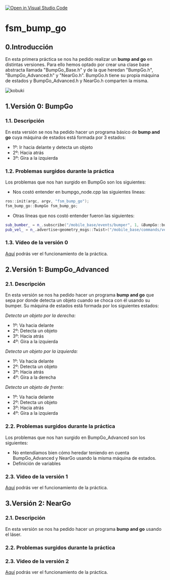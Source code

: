 [![Open in Visual Studio Code](https://classroom.github.com/assets/open-in-vscode-f059dc9a6f8d3a56e377f745f24479a46679e63a5d9fe6f495e02850cd0d8118.svg)](https://classroom.github.com/online_ide?assignment_repo_id=6870065&assignment_repo_type=AssignmentRepo)
# fsm_bump_go

## 0.Introducción
En esta primera práctica se nos ha pedido realizar un **bump and go** en distintas versiones. Para ello hemos optado por crear una clase base abstracta llamada "BumpGo_Base.h" y de la que heredan "BumpGo.h", "BumpGo_Advanced.h" y "NearGo.h". BumpGo.h tiene su propia máquina de estados y BumpGo_Advanced.h y NearGo.h comparten la misma.

![kobuki](https://github.com/Docencia-fmrico/bump-and-go-with-fsm-rosqui/blob/main/kobuki.jpg "kobuki")


## 1.Versión 0: BumpGo 

### 1.1. Descripción
En esta versión se nos ha pedido hacer un programa básico de **bump and go** cuya máquina de estados está formada por 3  estados:

- 1º: Ir hacia delante y detecta un objeto
- 2º: Hacia atrás 
- 3º: Gira a la izquierda

### 1.2. Problemas surgidos durante la práctica
Los problemas que nos han surgido en BumpGo son los siguientes:
  - Nos costó entender en bumpgo_node.cpp las siguientes líneas: 
 
  ```c++
  ros::init(argc, argv, "fsm_bump_go");
  fsm_bump_go::BumpGo fsm_bump_go;
  ```
  - Otras líneas que nos costó entender fueron las siguientes: 
 
  ```c++
  sub_bumber_ = n_.subscribe("/mobile_base/events/bumper", 1, &BumpGo::bumperCallback, this);
  pub_vel_ = n_.advertise<geometry_msgs::Twist>("/mobile_base/commands/velocity",1);
  ```
 
### 1.3. Vídeo de la versión 0
[Aquí]() podrás ver el funcionamiento de la práctica.

## 2.Versión 1: BumpGo_Advanced

### 2.1. Descripción 
En esta versión se nos ha pedido hacer un programa **bump and go** que sepa por donde detecta un objeto cuando se choca con él usando su bumper. Su máquina de estados está formada por los siguientes estados:

_Detecta un objeto por la derecha:_
- 1º: Va hacia delante 
- 2º: Detecta un objeto
- 3º: Hacia atrás
- 4º: Gira a la izquierda

_Detecta un objeto por la izquierda:_
- 1º: Va hacia delante 
- 2º: Detecta un objeto
- 3º: Hacia atrás
- 4º: Gira a la derecha

_Detecta un objeto de frente:_
- 1º: Va hacia delante 
- 2º: Detecta un objeto 
- 3º: Hacia atrás
- 4º: Gira a la izquierda

### 2.2. Problemas surgidos durante la práctica 
Los problemas que nos han surgido en BumpGo_Advanced son los siguientes:
- No entendíamos bien cómo heredar teniendo en cuenta BumpGo_Advanced y NearGo usando la misma máquina de estados. 
- Definición de variables

### 2.3. Video de la versión 1
[Aquí]() podrás ver el funcionamiento de la práctica.

## 3.Versión 2: NearGo

### 2.1. Descripción 

En esta versión se nos ha pedido hacer un programa **bump and go** usando el láser.


### 2.2. Problemas surgidos durante la práctica 

### 2.3. Video de la versión 2
[Aquí]() podrás ver el funcionamiento de la práctica.



